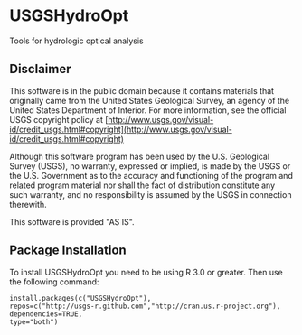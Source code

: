 USGSHydroOpt
============

Tools for hydrologic optical analysis

Disclaimer
----------
This software is in the public domain because it contains materials that originally came from the United States Geological Survey, an agency of the United States Department of Interior. For more information, see the official USGS copyright policy at [http://www.usgs.gov/visual-id/credit_usgs.html#copyright](http://www.usgs.gov/visual-id/credit_usgs.html#copyright)

Although this software program has been used by the U.S. Geological Survey (USGS), no warranty, expressed or implied, is made by the USGS or the U.S. Government as to the accuracy and functioning of the program and related program material nor shall the fact of distribution constitute any such warranty, and no responsibility is assumed by the USGS in connection therewith.

This software is provided "AS IS".


Package Installation
---------------------------------

To install USGSHydroOpt you need to be using R 3.0 or greater. Then use the following command:

	install.packages(c("USGSHydroOpt"), 
	repos=c("http://usgs-r.github.com","http://cran.us.r-project.org"),
	dependencies=TRUE,
	type="both")
